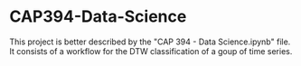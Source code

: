 # CAP394-Data-Science

This project is better described by the "CAP 394 - Data Science.ipynb" file. It consists of a workflow for the DTW classification of a goup of time series.
